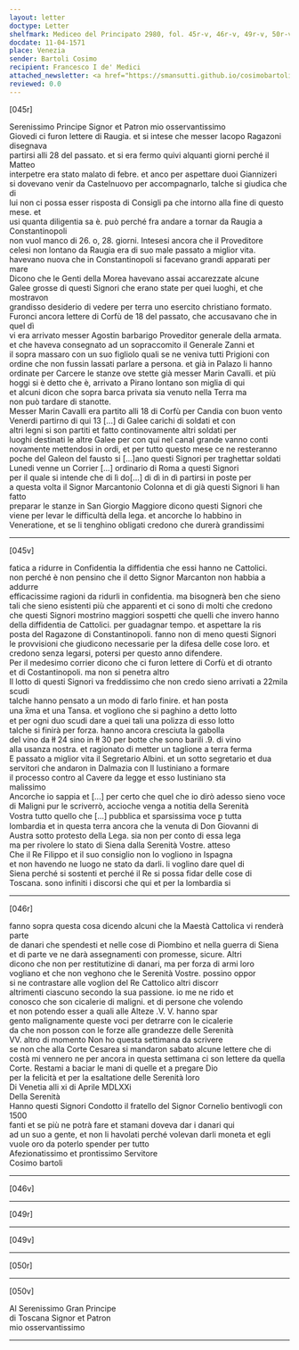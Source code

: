 ```yaml
---
layout: letter
doctype: Letter
shelfmark: Mediceo del Principato 2980, fol. 45r-v, 46r-v, 49r-v, 50r-v
docdate: 11-04-1571
place: Venezia
sender: Bartoli Cosimo
recipient: Francesco I de' Medici
attached_newsletter: <a href="https://smansutti.github.io/cosimobartoli/texts/3081_016/">3081_016</a>
reviewed: 0.0
---
```


[045r]  
  
  
Serenissimo Principe Signor et Patron mio osservantissimo  
Giovedi ci furon lettere di Raugia. et si intese che messer Iacopo Ragazoni disegnava  
partirsi alli 28 del passato. et si era fermo quivi alquanti giorni perché il Matteo  
interpetre era stato malato di febre. et anco per aspettare duoi Giannizeri  
si dovevano venir da Castelnuovo per accompagnarlo, talche si giudica che di  
lui non ci possa esser risposta di Consigli pa che intorno alla fine di questo mese. et  
usi quanta diligentia sa è. può perché fra andare a tornar da Raugia a Constantinopoli  
non vuol manco di 26. o, 28. giorni. Intesesi ancora che il Proveditore  
celesi non lontano da Raugia era di suo male passato a miglior vita.  
havevano nuova che in Constantinopoli si facevano grandi apparati per mare  
Dicono che le Genti della Morea havevano assai accarezzate alcune  
Galee grosse di questi Signori che erano state per quei luoghi, et che mostravon  
grandisso desiderio di vedere per terra uno esercito christiano formato.  
Furonci ancora lettere di Corfù de 18 del passato, che accusavano che in quel dì  
vi era arrivato messer Agostin barbarigo Proveditor generale della armata.  
et che haveva consegnato ad un sopraccomito il Generale Zanni et  
il sopra massaro con un suo figliolo quali se ne veniva tutti Prigioni con  
ordine che non fussin lassati parlare a persona. et già in Palazo li hanno  
ordinate per Carcere le stanze ove stette già messer Marin Cavalli. et più  
hoggi si è detto che è, arrivato a Pirano lontano son miglia di qui  
et alcuni dicon che sopra barca privata sia venuto nella Terra ma  
non può tardare di stanotte.  
Messer Marin Cavalli era partito alli 18 di Corfù per Candia con buon vento  
Venerdi partirno di qui 13 [...] di Galee carichi di soldati et con  
altri legni si son partiti et fatto continovamente altri soldati per  
luoghi destinati le altre Galee per con qui nel canal grande vanno conti  
novamente mettendosi in ordi, et per tutto questo mese ce ne resteranno  
poche del Galeon del fausto si [...]ano questi Signori per traghettar soldati  
Lunedi venne un Corrier [...] ordinario di Roma a questi Signori  
per il quale si intende che di lì do[...] di dì in dì partirsi in poste per  
a questa volta il Signor Marcantonio Colonna et di già questi Signori li han fatto  
preparar le stanze in San Giorgio Maggiore dicono questi Signori che  
viene per levar le difficultà della lega. et ancorche lo habbino in  
Veneratione, et se li tenghino obligati credono che durerà grandissimi  
  
---  

[045v]  
  
  
fatica a ridurre in Confidentia la diffidentia che essi hanno ne Cattolici.  
non perché è non pensino che il detto Signor Marcanton non habbia a addurre  
efficacissime ragioni da ridurli in confidentia. ma bisognerà ben che sieno  
tali che sieno esistenti più che apparenti et ci sono di molti che credono  
che questi Signori mostrino maggiori sospetti che quelli che invero hanno  
della diffidentia de Cattolici. per guadagnar tempo. et aspettare la ris  
posta del Ragazone di Constantinopoli. fanno non di meno questi Signori  
le provvisioni che giudicono necessarie per la difesa delle cose loro. et  
credono senza legarsi, potersi per questo anno difendere.  
Per il medesimo corrier dicono che ci furon lettere di Corfù et di otranto  
et di Costantinopoli. ma non si penetra altro  
Il lotto di questi Signori va freddissimo che non credo sieno arrivati a 22mila scudi  
talche hanno pensato a un modo di farlo finire. et han posta  
una x̅ma et una Tansa. et vogliono che si paghino a detto lotto  
et per ogni duo scudi dare a quei tali una polizza di esso lotto  
talche si finirà per forza. hanno ancora cresciuta la gabolla  
del vino da łł 24 sino in łł 30 per botte che sono barili .9. di vino  
alla usanza nostra. et ragionato di metter un taglione a terra ferma  
E passato a miglior vita il Segretario Albini. et un sotto segretario et dua  
servitori che andaron in Dalmazia con Il Iustiniano a formare  
il processo contro al Cavere da legge et esso Iustiniano sta  
malissimo  
Ancorche io sappia et [...] per certo che quel che io dirò adesso sieno voce  
di Maligni pur le scriverrò, accioche venga a notitia della Serenità  
Vostra tutto quello che [...] pubblica et sparsissima voce ꝑ tutta  
lombardia et in questa terra ancora che la venuta di Don Giovanni di  
Austra sotto protesto della Lega. sia non per conto di essa lega  
ma per rivolere lo stato di Siena dalla Serenità Vostre. atteso  
Che il Re Filippo et il suo consiglio non lo vogliono in Ispagna  
et non havendo ne luogo ne stato da darli. li voglino dare quel di  
Siena perché si sostenti et perché il Re si possa fidar delle cose di  
Toscana. sono infiniti i discorsi che qui et per la lombardia si  
  
---  

[046r]  
  
  
fanno sopra questa cosa dicendo alcuni che la Maestà Cattolica vi renderà parte  
de danari che spendesti et nelle cose di Piombino et nella guerra di Siena  
et di parte ve ne darà assegnamenti con promesse, sicure. Altri  
dicono che non per restitutizine di danari, ma per forza di armi loro  
vogliano et che non veghono che le Serenità Vostre. possino oppor  
si ne contrastare alle voglion del Re Cattolico altri discorr  
altrimenti ciascuno secondo la sua passione. io me ne rido et  
conosco che son cicalerie di maligni. et di persone che volendo  
et non potendo esser a quali alle Alteze .V. V. hanno spar  
gento malignamente queste voci per detrarre con le cicalerie  
da che non posson con le forze alle grandezze delle Serenità  
VV. altro di momento Non ho questa settimana da scrivere  
se non che alla Corte Cesarea si mandaron sabato alcune lettere che di  
costà mi vennero ne per ancora in questa settimana ci son lettere da quella  
Corte. Restami a baciar le mani di quelle et a pregare Dio  
per la felicità et per la esaltatione delle Serenità loro  
Di Venetia alli xi di Aprile MDLXXi  
Della Serenità  
Hanno questi Signori Condotto il fratello del Signor Cornelio bentivogli con 1500  
fanti et se più ne potrà fare et stamani doveva dar i danari qui  
ad un suo a gente, et non li havolati perché volevan darli moneta et egli  
vuole oro da poterlo spender per tutto  
Afezionatissimo et prontissimo Servitore  
Cosimo bartoli  
  
---  

[046v]  
  
  
  
---  

[049r]  
  
  
  
---  

[049v]  
  
  
  
---  

[050r]  
  
  
  
---  

[050v]  
  
  
Al Serenissimo Gran Principe  
di Toscana Signor et Patron  
mio osservantissimo  
  
---  

